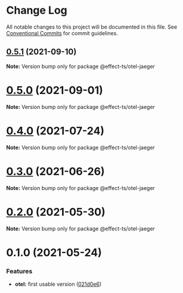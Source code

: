# Change Log

All notable changes to this project will be documented in this file.
See [Conventional Commits](https://conventionalcommits.org) for commit guidelines.

## [0.5.1](https://github.com/Effect-TS/otel/compare/@effect-ts/otel-jaeger@0.5.0...@effect-ts/otel-jaeger@0.5.1) (2021-09-10)

**Note:** Version bump only for package @effect-ts/otel-jaeger





# [0.5.0](https://github.com/Effect-TS/otel/compare/@effect-ts/otel-jaeger@0.4.0...@effect-ts/otel-jaeger@0.5.0) (2021-09-01)

**Note:** Version bump only for package @effect-ts/otel-jaeger





# [0.4.0](https://github.com/Effect-TS/otel/compare/@effect-ts/otel-jaeger@0.3.0...@effect-ts/otel-jaeger@0.4.0) (2021-07-24)

**Note:** Version bump only for package @effect-ts/otel-jaeger





# [0.3.0](https://github.com/Effect-TS/otel/compare/@effect-ts/otel-jaeger@0.2.0...@effect-ts/otel-jaeger@0.3.0) (2021-06-26)

**Note:** Version bump only for package @effect-ts/otel-jaeger





# [0.2.0](https://github.com/Effect-TS/otel/compare/@effect-ts/otel-jaeger@0.1.0...@effect-ts/otel-jaeger@0.2.0) (2021-05-30)

**Note:** Version bump only for package @effect-ts/otel-jaeger





# 0.1.0 (2021-05-24)


### Features

* **otel:** first usable version ([021d0e6](https://github.com/Effect-TS/otel/commit/021d0e66f8ba4173e1f42057ed2b306c68854982))
